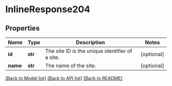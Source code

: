 # InlineResponse204

## Properties
Name | Type | Description | Notes
------------ | ------------- | ------------- | -------------
**id** | **str** | The site ID is the unique identifier of a site. | [optional] 
**name** | **str** | The name of the site. | [optional] 

[[Back to Model list]](../README.md#documentation-for-models) [[Back to API list]](../README.md#documentation-for-api-endpoints) [[Back to README]](../README.md)

